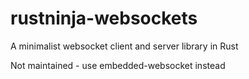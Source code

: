 # rustninja-websockets
A minimalist websocket client and server library in Rust

Not maintained - use embedded-websocket instead

